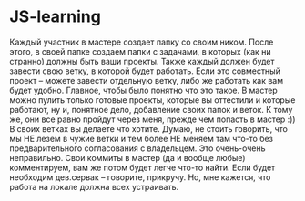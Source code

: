 # JS-learning
Каждый участник в мастере создает папку со своим ником. После этого, в своей папке создаем папки с задачами, в которых (как ни странно) должны быть ваши проекты. Также каждый должен будет завести свою ветку, в которой будет работать. Если это совместный проект – можете завести отдельную ветку, либо же работать как вам будет удобно. Главное, чтобы было понятно что это такое. В мастер можно пулить только готовые проекты, которые вы оттестили и которые работают, ну и, понятное дело, добавление своих папок и веток. К тому же, они все равно пройдут через меня, прежде чем попасть в мастер :)) В своих ветках вы делаете что хотите.  Думаю, не стоить говорить, что мы НЕ лезем в чужие ветки и тем более НЕ меняем там что-то без предварительного согласования с владельцем. Это очень-очень неправильно. Свои коммиты в мастер (да и вообще любые) комментируем, вам же потом будет легче что-то найти. Если будет необходим дев.сервак – говорите, прикручу. Но, мне кажется, что работа на локале должна всех устраивать.

